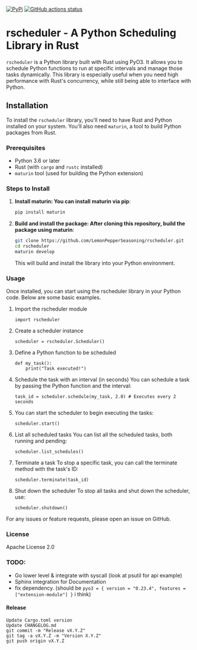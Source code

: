 [![PyPi](https://img.shields.io/pypi/v/rscheduler)](https://pypi.org/project/rscheduler/)
[![GitHub actions status](https://github.com/lemonpepperseasoning/rscheduler/workflows/CI/badge.svg)](https://github.com/lemonpepperseasoning/rscheduler/actions/workflows/CI.yml)

# rscheduler - A Python Scheduling Library in Rust

`rscheduler` is a Python library built with Rust using PyO3. It allows you to schedule Python functions to run at specific intervals and manage those tasks dynamically. This library is especially useful when you need high performance with Rust's concurrency, while still being able to interface with Python.

## Installation

To install the `rscheduler` library, you'll need to have Rust and Python installed on your system. You'll also need `maturin`, a tool to build Python packages from Rust.

### Prerequisites

- Python 3.6 or later
- Rust (with `cargo` and `rustc` installed)
- `maturin` tool (used for building the Python extension)

### Steps to Install

1. **Install maturin: You can install maturin via pip**:

   ```bash
   pip install maturin
   ```

2. **Build and install the package: After cloning this repository, build the package using maturin**:
   ```bash
   git clone https://github.com/LemonPepperSeasoning/rscheduler.git
   cd rscheduler
   maturin develop
   ```
   This will build and install the library into your Python environment.

### Usage

Once installed, you can start using the rscheduler library in your Python code. Below are some basic examples.

1. Import the rscheduler module

   ```
   import rscheduler
   ```

2. Create a scheduler instance

   ```
   scheduler = rscheduler.Scheduler()
   ```

3. Define a Python function to be scheduled

   ```
   def my_task():
       print("Task executed!")
   ```

4. Schedule the task with an interval (in seconds)
   You can schedule a task by passing the Python function and the interval:

   ```
   task_id = scheduler.schedule(my_task, 2.0) # Executes every 2 seconds
   ```

5. You can start the scheduler to begin executing the tasks:

   ```
   scheduler.start()
   ```

6. List all scheduled tasks
   You can list all the scheduled tasks, both running and pending:

   ```
   scheduler.list_schedules()
   ```

7. Terminate a task
   To stop a specific task, you can call the terminate method with the task's ID:

   ```
   scheduler.terminate(task_id)
   ```

8. Shut down the scheduler
   To stop all tasks and shut down the scheduler, use:

   ```
   scheduler.shutdown()
   ```

For any issues or feature requests, please open an issue on GitHub.

### License

Apache License 2.0

### TODO:

- Go lower level & integrate with syscall (look at psutil for api example)
- Sphinx integration for Documentation
- fix dependency. (should be `pyo3 = { version = "0.23.4", features = ["extension-module"] }` i think)

#### Release

```
Update Cargo.toml version
Update CHANGELOG.md
git commit -m "Release vX.Y.Z"
git tag -a vX.Y.Z -m "Version X.Y.Z"
git push origin vX.Y.Z
```
